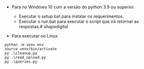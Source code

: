 - Para no Windows 10 com a versão do python 3.9 ou superior.
  + Executar o setup.bat para instalar os requerimentos.
  + Executar o run.bat para executar o script que irá retornar as respostas.# shapedigital

- Para executar no Linux
```
python -m venv env
source venv/bin/activate
py .\cleanup.py
py .\read_upload.py
py .\queries.py
```
